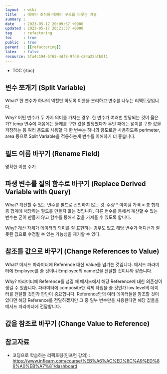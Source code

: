 ```yaml
---
layout  : wiki
title   : 데이터 조직화-데이터 구조를 다루는 기술
summary : 
date    : 2023-05-17 20:09:57 +0900
updated : 2023-05-17 20:21:37 +0900
tag     : refactoring
toc     : true
public  : true
parent  : [[refactoring]]
latex   : false
resource: 5fa4c194-5f65-4df8-9fd8-c84a25afb0f1
---
```

* TOC
{:toc}

## 변수 쪼개기 (Split Variable)
What? 한 변수가 하나의 역할만 하도록 이름을 분리하고 변수를 나누는 리팩토링입니다.

Why? 어떤 변수가 두 가지 의미를 가지는 경우.  한 변수가 여러번 할당되는 것이 옳은가?  temp 변수에 처음에는 둘레를 구한 값을 할당했다가 두번 째에는 넓이를 구한 값을 저장하는 등 여러 용도로 사용할 때 한 변수는 하나의 용도로만 사용하도록 perimeter, area 등으로 Split Variable을 적용하는게 변수를 이해하기 더 좋습니다.

## 필드 이름 바꾸기 (Rename Field)
명확한 이름 주기

## 파생 변수를 질의 함수로 바꾸기 (Replace Derived Variable with Query)
What? 계산할 수 있는 변수를 필드로 선언하지 않는 것. 수량 * 아이템 가격 = 총 합계. 총 합계에 해당하는 필드를 만들지 않는 것입니다. 다른 변수를 통해서 계산할 수 있는 변수는 굳이 만들지 않고 함수를 통해서 값을 가져올 수 있도록 합니다.  

Why? 계산 자체가 데이터의 의미를 잘 표현하는 경우도 있고 해당 변수가 어디선가 잘못된 값으로 수정될 수 있는 가능성을 제거할 수 있다.

## 참조를 값으로 바꾸기 (Change References to Value)
What? 메서드 파라미터에 Reference 대신 Value를 넘기는 것입니다. 메서드 파라미터에 Employee를 줄 것이냐 Employee의 name값을 전달할 것이냐와 같습니다. 

Why? 파라미터에 Reference를 넘길 때 메서드에서 해당 Reference에 대한 의존성이 생길 수 있습니다. 파라미터에 composite한 객체 타입을 줄 것인가 low level의 데이터를 전달할 것인가 판단이 중요합니다. Reference안의 여러 데이터들을 참조할 것이 있다면 해당 Reference를 전달하겠지만 그 중 일부 변수만을 사용한다면 해당 값들을 메서드 파라미터에 전달합니다.

## 값을 참조로 바꾸기 (Change Value to Reference)


## 참고자료
* 코딩으로 학습하는 리팩토링(인프런 강의) : <https://www.inflearn.com/course/%EB%A6%AC%ED%8C%A9%ED%86%A0%EB%A7%81/dashboard>
